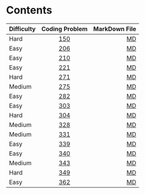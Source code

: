 # Contents

| Difficulty        | Coding Problem           | MarkDown File  |
| ------------- |:-------------:| -----:|
| Hard | [150](DailyCodingProblems/hard/codingProblem150.ts) | [MD](DailyCodingProblems/hard/codingProblem150.md) |
| Easy | [206](DailyCodingProblems/easy/codingProblem206.ts) | [MD](DailyCodingProblems/easy/codingProblem206.md) |
| Easy | [210](DailyCodingProblems/easy/codingProblem210.ts) | [MD](DailyCodingProblems/easy/codingProblem210.md) |
| Easy | [221](DailyCodingProblems/easy/codingProblem221.ts) | [MD](DailyCodingProblems/easy/codingProblem221.md) |
| Hard  | [271](DailyCodingProblems/hard/codingProblem271.ts) | [MD](DailyCodingProblems/hard/codingProblem271.md) |
| Medium | [275](DailyCodingProblems/medium/codingProblem275.ts) | [MD](DailyCodingProblems/medium/codingProblem275.md) |
| Easy | [282](DailyCodingProblems/easy/codingProblem282.ts) | [MD](DailyCodingProblems/easy/codingProblem282.md) |
| Easy | [303](DailyCodingProblems/easy/codingProblem303.ts) | [MD](DailyCodingProblems/easy/codingProblem303.md) |
| Hard | [304](DailyCodingProblems/hard/codingProblem304.ts) | [MD](DailyCodingProblems/hard/codingProblem304.md) |
| Medium | [328](DailyCodingProblems/medium/codingProblem328.ts) | [MD](DailyCodingProblems/medium/codingProblem328.md) |
| Medium | [331](DailyCodingProblems/medium/codingProblem331.ts) | [MD](DailyCodingProblems/medium/codingProblem331.md) |
| Easy | [339](DailyCodingProblems/easy/codingProblem339.ts) | [MD](DailyCodingProblems/easy/codingProblem339.md) |
| Easy | [340](DailyCodingProblems/easy/codingProblem340.ts) | [MD](DailyCodingProblems/easy/codingProblem340.md) |
| Medium | [343](DailyCodingProblems/medium/codingProblem343.ts) | [MD](DailyCodingProblems/medium/codingProblem343.md) |
| Hard | [349](DailyCodingProblems/hard/codingProblem349.ts) | [MD](DailyCodingProblems/hard/codingProblem349.md) |
| Easy | [362](DailyCodingProblems/easy/codingProblem362.ts) | [MD](DailyCodingProblems/easy/codingProblem362.md) |
